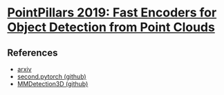 # [PointPillars 2019: Fast Encoders for Object Detection from Point Clouds](https://drive.google.com/file/d/1pouAFuH43Of9U2pdu-3rZ7WXMqPyXVC-/view?usp=drivesdk)

## References
- [arxiv](https://arxiv.org/pdf/1812.05784v2.pdf)
- [second.pytorch (github)](https://github.com/nutonomy/second.pytorch)
- [MMDetection3D (github)](https://github.com/open-mmlab/mmdetection3d)
